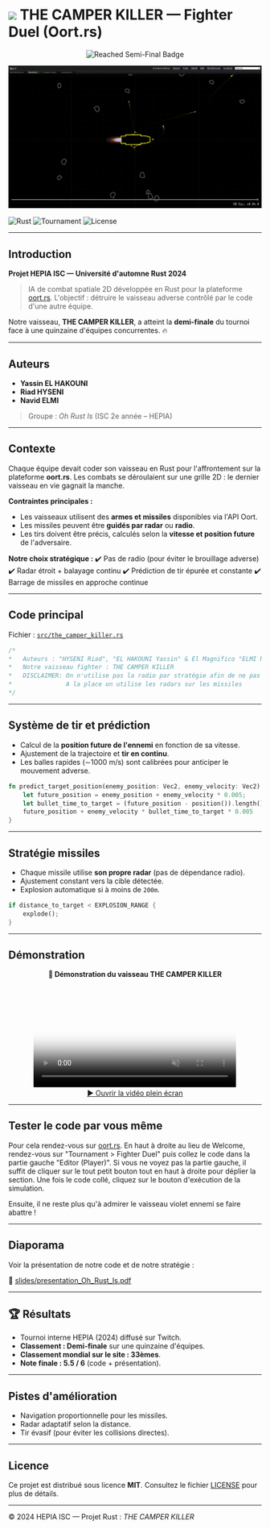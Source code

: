# <img src="https://media.giphy.com/media/v1.Y2lkPWVjZjA1ZTQ3bmRhZDdvajF6MzBleXFtbTRiYjZvMDU0NTY4NGQydThqOTR2ZHprNyZlcD12MV9zdGlja2Vyc19zZWFyY2gmY3Q9cw/jZN2tpC7XZUjVBs0SU/giphy.gif" width ="25"> THE CAMPER KILLER — Fighter Duel (Oort.rs)
<div align="center">
  <img src="https://img.shields.io/badge/🏆-Reached%20Semi--Final-%23FFD700" alt="Reached Semi-Final Badge" />
</div>

![Visual Demo](media/visual.gif)

![Rust](https://img.shields.io/badge/Rust-stable-orange)
![Tournament](https://img.shields.io/badge/Status-Demi--finale-success)
![License](https://img.shields.io/badge/License-MIT-blue)

---

## Introduction

**Projet HEPIA ISC — Université d'automne Rust 2024**

> IA de combat spatiale 2D développée en Rust pour la plateforme [oort.rs](https://oort.rs).
> L'objectif : détruire le vaisseau adverse contrôlé par le code d'une autre équipe.

Notre vaisseau, **THE CAMPER KILLER**, a atteint la **demi-finale** du tournoi face à une quinzaine d'équipes concurrentes. 🔥

---

## Auteurs

* **Yassin EL HAKOUNI**
* **Riad HYSENI**
* **Navid ELMI**

> Groupe : *Oh Rust Is* (ISC 2e année – HEPIA)

---

## Contexte

Chaque équipe devait coder son vaisseau en Rust pour l'affrontement sur la plateforme **oort.rs**.
Les combats se déroulaient sur une grille 2D : le dernier vaisseau en vie gagnait la manche.

**Contraintes principales :**

* Les vaisseaux utilisent des **armes et missiles** disponibles via l'API Oort.
* Les missiles peuvent être **guidés par radar** ou **radio**.
* Les tirs doivent être précis, calculés selon la **vitesse et position future** de l'adversaire.

**Notre choix stratégique :**
✔️ Pas de radio (pour éviter le brouillage adverse)
✔️ Radar étroit + balayage continu
✔️ Prédiction de tir épurée et constante
✔️ Barrage de missiles en approche continue

---

## Code principal

Fichier : [`src/the_camper_killer.rs`](src/the_camper_killer.rs)

```rust
/*
*   Auteurs : "HYSENI Riad", "EL HAKOUNI Yassin" & El Magnifico "ELMI Navid"
*   Notre vaisseau fighter : THE CAMPER KILLER
*   DISCLAIMER: On n'utilise pas la radio par stratégie afin de ne pas se faire brouiller nos missiles
*               A la place on utilise les radars sur les missiles
*/
```

---

## Système de tir et prédiction

* Calcul de la **position future de l'ennemi** en fonction de sa vitesse.
* Ajustement de la trajectoire et **tir en continu**.
* Les balles rapides (∼1000 m/s) sont calibrées pour anticiper le mouvement adverse.

```rust
fn predict_target_position(enemy_position: Vec2, enemy_velocity: Vec2) -> Vec2 {
    let future_position = enemy_position + enemy_velocity * 0.005;
    let bullet_time_to_target = (future_position - position()).length() / BULLET_SPEED;
    future_position + enemy_velocity * bullet_time_to_target * 0.005
}
```

---

## Stratégie missiles

* Chaque missile utilise **son propre radar** (pas de dépendance radio).
* Ajustement constant vers la cible détectée.
* Explosion automatique si à moins de `200m`.

```rust
if distance_to_target < EXPLOSION_RANGE {
    explode();
}
```

---

## Démonstration

<p align="center"><b>🎥 Démonstration du vaisseau THE CAMPER KILLER</b></p>
<div align="center">
  <video controls width="80%" muted playsinline poster="media/visual.gif">
    <source src="https://synloop.github.io/oort-fighter-camper-killer/camperKillerInAction.mp4" type="video/mp4" />
    Votre navigateur ne prend pas en charge la lecture vidéo intégrée.
  </video>
  <br/>
  <a href="https://synloop.github.io/oort-fighter-camper-killer/camperKillerInAction.mp4">▶️ Ouvrir la vidéo plein écran</a>
</div>


---

## Tester le code par vous même

Pour cela rendez-vous sur [oort.rs](https://oort.rs).
En haut à droite au lieu de Welcome, rendez-vous sur "Tournament > Fighter Duel" puis collez le code dans la partie gauche "Editor (Player)".
Si vous ne voyez pas la partie gauche, il suffit de cliquer sur le tout petit bouton tout en haut à droite pour déplier la section.
Une fois le code collé, cliquez sur le bouton d'exécution de la simulation.

Ensuite, il ne reste plus qu'à admirer le vaisseau violet ennemi se faire abattre !

---

## Diaporama

Voir la présentation de notre code et de notre stratégie :

📄 [slides/presentation_Oh_Rust_Is.pdf](slides/presentation_Oh_Rust_Is.pdf)

---

## 🏆 Résultats

* Tournoi interne HEPIA (2024) diffusé sur Twitch.
* **Classement : Demi-finale** sur une quinzaine d'équipes.
* **Classement mondial sur le site : 33èmes**.
* **Note finale : 5.5 / 6** (code + présentation).

---

## Pistes d'amélioration

* Navigation proportionnelle pour les missiles.
* Radar adaptatif selon la distance.
* Tir évasif (pour éviter les collisions directes).

---

## Licence

Ce projet est distribué sous licence **MIT**.
Consultez le fichier [LICENSE](LICENSE) pour plus de détails.

---

© 2024 HEPIA ISC — Projet Rust : *THE CAMPER KILLER*
